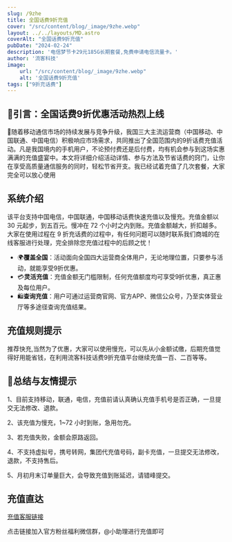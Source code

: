 ```yaml
---
slug: /9zhe
title: 全国话费9折充值
cover: "/src/content/blog/_image/9zhe.webp"
layout: ../../layouts/MD.astro
coverAlt: "全国话费9折充值"
pubDate: "2024-02-24"
description: '电信梦节卡29元185G长期套餐,免费申请电信流量卡。'
author: '流客科技'
image:
    url: "/src/content/blog/_image/9zhe.webp"
    alt: '全国话费9折充值'
tags: ["9折充话费"]
---
```



## 💫引言：全国话费9折优惠活动热烈上线

🎉随着移动通信市场的持续发展与竞争升级，我国三大主流运营商（中国移动、中国联通、中国电信）积极响应市场需求，共同推出了全国范围内的9折话费充值活动。凡是我国境内的手机用户，不论预付费还是后付费，均有机会参与到这场实惠满满的充值盛宴中。本文将详细介绍活动详情、参与方法及节省话费的窍门，让你在享受高质量通信服务的同时，轻松节省开支。我已经试着充值了几次套餐，大家完全可以放心使用

## 系统介绍

该平台支持中国电信，中国联通，中国移动话费快速充值以及慢充。充值金额以 30 元起步，到五百元。慢冲在 72 个小时之内到账。充值金额越大，折扣越多。大家在使用过程在 9 折充话费的过程中，有任何问题可以随时联系我们商城的在线客服进行处理，完全排除您充值过程中的后顾之忧！


- 🌍**覆盖全国**：活动面向全国四大运营商全体用户，无论地理位置，只要参与活动，就能享受9折优惠。
- 💳**灵活充值**：充值金额无门槛限制，任何充值额度均可享受9折优惠，真正惠及每位用户。
- 🛍️**查询充值**：用户可通过运营商官网、官方APP、微信公众号，乃至实体营业厅等多途径查询充值结果。

## 充值规则提示

推荐快充,当然为了优惠，大家可以使用慢充，可以先从小金额试缴，后期充值觉得好用能省钱，在利用流客科技话费9折充值平台继续充值一百、二百等等。

## 💬总结与友情提示

1、目前支持移动，联通，电信，充值前请认真确认充值手机号是否正确，一旦提交无法修改、退款。

2、该充值为慢充，1~72 小时到账，急用勿充。

3、若充值失败，金额会原路返回。

4、不支持虚拟号，携号转网，集团代充值号码，副卡充值，一旦提交无法修改，退款，不支持售后。

5、月初月末订单量巨大，会导致充值到账延迟，请错峰提交。



## 充值直达

[充值客服链接](https://work.weixin.qq.com/gm/a6484050538dc4716d3a98758f8e30ab)

点击链接加入官方粉丝福利微信群，@小助理进行充值即可